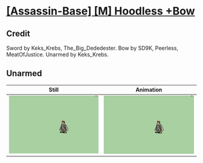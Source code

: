 # [\[Assassin-Base\] \[M\] Hoodless +Bow](../)

## Credit

Sword by Keks_Krebs, The_Big_Dededester.
Bow by SD9K, Peerless, MeatOfJustice.
Unarmed by Keks_Krebs.
	
## Unarmed

| Still | Animation |
| :---: | :-------: |
| ![Unarmed still](./Unarmed_000.png) | ![Unarmed animation](./Unarmed.gif) |
